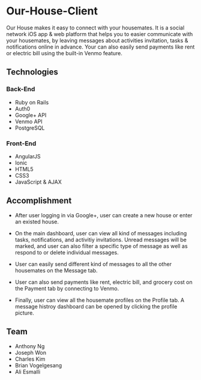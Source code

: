 # Our-House-Client

Our House makes it easy to connect with your housemates. It is a social network iOS app & web platform that helps you to easier communicate with your housemates, by leaving messages about activities invitation, tasks & notifications online in advance. Your can also easily send payments like rent or electric bill using the built-in Venmo feature.

## Technologies

### Back-End

* Ruby on Rails
* Auth0
* Google+ API
* Venmo API
* PostgreSQL

### Front-End

* AngularJS
* Ionic
* HTML5
* CSS3
* JavaScript & AJAX

## Accomplishment

* After user logging in via Google+, user can create a new house or enter an existed house.

* On the main dashboard, user can view all kind of messages including tasks, notifications, and activitiy invitations. Unread messages will be marked, and user can also filter a specific type of message as well as respond to or delete individual messages.

* User can easily send different kind of messages to all the other housemates on the Message tab.

* User can also send payments like rent, electric bill, and grocery cost on the Payment tab by connecting to Venmo.

* Finally, user can view all the housemate profiles on the Profile tab. A message histroy dashboard can be opened by clicking the profile picture.

## Team

* Anthony Ng
* Joseph Won
* Charles Kim
* Brian Vogelgesang
* Ali Esmalli
